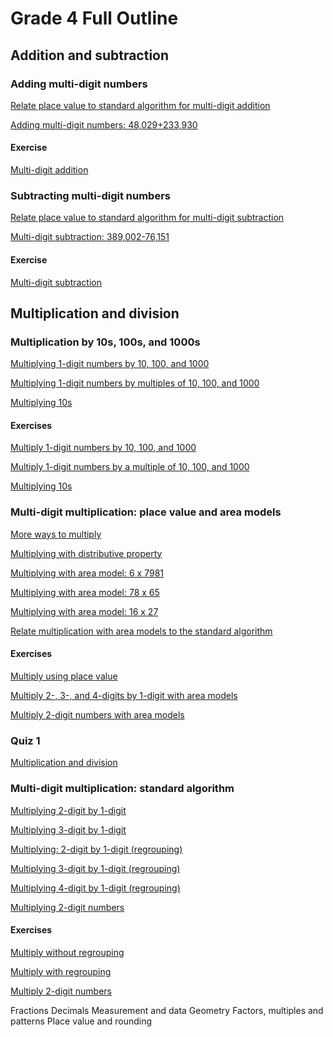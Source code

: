 # Grade 4 Full Outline

## Addition and subtraction

### Adding multi-digit numbers

[Relate place value to standard algorithm for multi-digit addition](https://www.khanacademy.org/math/cc-fourth-grade-math/cc-4th-add-sub-topic/modal/v/adding-multi-digit-numbers-with-place-value)

[Adding multi-digit numbers: 48,029+233,930](https://www.khanacademy.org/math/cc-fourth-grade-math/cc-4th-add-sub-topic/modal/v/adding-multi-digit-numbers-with-regrouping)

#### Exercise

[Multi-digit addition](https://www.khanacademy.org/math/cc-fourth-grade-math/cc-4th-add-sub-topic/modal/e/multi-digit-addition)

### Subtracting multi-digit numbers

[Relate place value to standard algorithm for multi-digit subtraction](https://www.khanacademy.org/math/cc-fourth-grade-math/cc-4th-add-sub-topic/modal/v/understanding-place-value-when-subtracting)

[Multi-digit subtraction: 389,002-76,151](https://www.khanacademy.org/math/cc-fourth-grade-math/cc-4th-add-sub-topic/modal/v/subtracting-multi-digit-numbers-with-regrouping)

#### Exercise

[Multi-digit subtraction](https://www.khanacademy.org/math/cc-fourth-grade-math/cc-4th-add-sub-topic/modal/e/multi-digit-subtraction)

## Multiplication and division

### Multiplication by 10s, 100s, and 1000s

[Multiplying 1-digit numbers by 10, 100, and 1000](https://www.khanacademy.org/math/cc-fourth-grade-math/cc-4th-mult-div-topic/modal/v/multiplying-1-digit-numbers-by-10-100-and-1000)

[Multiplying 1-digit numbers by multiples of 10, 100, and 1000](https://www.khanacademy.org/math/cc-fourth-grade-math/cc-4th-mult-div-topic/modal/v/multiplying-1-digit-numbers-by-multiples-of-10)

[Multiplying 10s](https://www.khanacademy.org/math/cc-fourth-grade-math/cc-4th-mult-div-topic/modal/v/multiplying-10s)

#### Exercises

[Multiply 1-digit numbers by 10, 100, and 1000](https://www.khanacademy.org/math/cc-fourth-grade-math/cc-4th-mult-div-topic/modal/e/multiply-1-digit-number-by-10--100-1000)

[Multiply 1-digit numbers by a multiple of 10, 100, and 1000](https://www.khanacademy.org/math/cc-fourth-grade-math/cc-4th-mult-div-topic/modal/e/multiply-1-digit-number-by-multiple-of-10-100-1000)

[Multiplying 10s](https://www.khanacademy.org/math/cc-fourth-grade-math/cc-4th-mult-div-topic/modal/e/multiplying-tens)

### Multi-digit multiplication: place value and area models

[More ways to multiply](https://www.khanacademy.org/math/cc-fourth-grade-math/cc-4th-mult-div-topic/modal/v/more-ways-to-think-about-multiplying)

[Multiplying with distributive property](https://www.khanacademy.org/math/cc-fourth-grade-math/cc-4th-mult-div-topic/modal/v/2-digit-multiplication-with-grid)

[Multiplying with area model: 6 x 7981](https://www.khanacademy.org/math/cc-fourth-grade-math/cc-4th-mult-div-topic/modal/v/4-by-1-multiplication-with-grid)

[Multiplying with area model: 78 x 65](https://www.khanacademy.org/math/cc-fourth-grade-math/cc-4th-mult-div-topic/modal/v/understanding-multiplication-through-area-models)

[Multiplying with area model: 16 x 27](https://www.khanacademy.org/math/cc-fourth-grade-math/cc-4th-mult-div-topic/modal/v/area-model-for-multiplication)

[Relate multiplication with area models to the standard algorithm](https://www.khanacademy.org/math/cc-fourth-grade-math/cc-4th-mult-div-topic/modal/v/multiplying-using-area-models-and-the-standard-algorithm)

#### Exercises

[Multiply using place value](https://www.khanacademy.org/math/cc-fourth-grade-math/cc-4th-mult-div-topic/modal/e/multiplication-with-place-value-understanding)

[Multiply 2-, 3-, and 4-digits by 1-digit with area models](https://www.khanacademy.org/math/cc-fourth-grade-math/cc-4th-mult-div-topic/modal/e/multiplying-by-4-digit-numbers-with-visual-models)

[Multiply 2-digit numbers with area models](https://www.khanacademy.org/math/cc-fourth-grade-math/cc-4th-mult-div-topic/modal/e/multiplying-2-digit-numbers-with-area-models)

### Quiz 1

[Multiplication and division](https://www.khanacademy.org/math/cc-fourth-grade-math/cc-4th-mult-div-topic/modal/quiz/cc-4th-area-models-quiz)

### Multi-digit multiplication: standard algorithm

[Multiplying 2-digit by 1-digit](https://www.khanacademy.org/math/cc-fourth-grade-math/cc-4th-mult-div-topic/modal/v/2-digit-times-1-digit-example-no-carrying)

[Multiplying 3-digit by 1-digit](https://www.khanacademy.org/math/cc-fourth-grade-math/cc-4th-mult-div-topic/modal/v/3-digit-times-1-digit-example-no-carrying)

[Multiplying: 2-digit by 1-digit (regrouping)](https://www.khanacademy.org/math/cc-fourth-grade-math/cc-4th-mult-div-topic/modal/v/2-digit-times-1-digit-example)

[Multiplying 3-digit by 1-digit (regrouping)](https://www.khanacademy.org/math/cc-fourth-grade-math/cc-4th-mult-div-topic/modal/v/3-digit-times-1-digit-example)

[Multiplying 4-digit by 1-digit (regrouping)](https://www.khanacademy.org/math/cc-fourth-grade-math/cc-4th-mult-div-topic/modal/v/4-digit-times-1-digit-example)

[Multiplying 2-digit numbers](https://www.khanacademy.org/math/cc-fourth-grade-math/cc-4th-mult-div-topic/modal/v/multiplying-2-digit-numbers)

#### Exercises

[Multiply without regrouping](https://www.khanacademy.org/math/cc-fourth-grade-math/cc-4th-mult-div-topic/modal/e/multiplication_1.5)

[Multiply with regrouping](https://www.khanacademy.org/math/cc-fourth-grade-math/cc-4th-mult-div-topic/modal/e/multiplication_2)

[Multiply 2-digit numbers](https://www.khanacademy.org/math/cc-fourth-grade-math/cc-4th-mult-div-topic/modal/e/multiplication_3)

Fractions
Decimals
Measurement and data
Geometry
Factors, multiples and patterns
Place value and rounding
